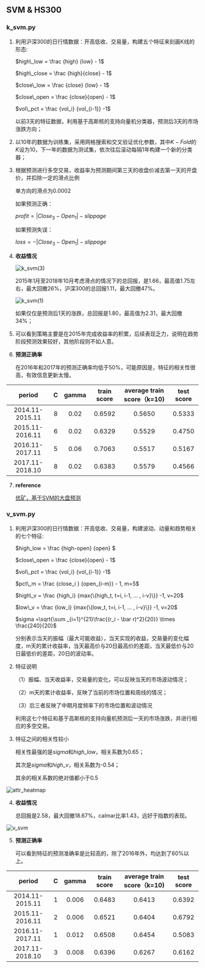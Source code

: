 ## SVM & HS300 

### k_svm.py

1. 利用沪深300的日行情数据：开高低收、交易量，构建五个特征来刻画K线的形态:

   $high\_low = \frac {high} {low} - 1$

   $high\_close = \frac {high}{close} - 1$

   $close\_low = \frac {close} {low} - 1$

   $close\_open = \frac {close}{open} - 1$

   $vol\_pct = \frac {vol_i} {vol_{i-1}} -1$

   以前3天的特征数据，利用基于高斯核的支持向量机分类器，预测后3天的市场涨跌方向；

2. 以10年的数据为训练集，采用网格搜索和交叉验证优化参数，其中$K-Fold$的$K$设为10，下一年的数据为测试集，依次往后滚动每隔1年构建一个新的分类器；

3. 根据预测进行多空交易，收益率为预测期间第三天的收盘价减去第一天的开盘价，并扣除一定的滑点比例

   单方向的滑点为0.0002

   如果预测正确：

   $profit = |Close_3 - Open_1|- slippage$

   如果预测失误：

   $loss =- |Close_3 - Open_1| - slippage$

4. **收益情况**

   ![k_svm(3)](https://github.com/Jensenberg/SVM-and-HS300/blob/master/data/k_svm(3).png)

   2015年1月至2018年10月考虑滑点的情况下的总回报，是1.66，最高值1.75左右，最大回撤26%，沪深300的总回报1.11，最大回撤47%。

   ![k_svm(1)](https://github.com/Jensenberg/SVM-and-HS300/blob/master/data/k_svm(1).png)

   如果仅仅是预测后1天的涨跌，总回报是1.80，最高值为2.31，最大回撤34%；

5. 可以看到策略主要是在2015年完成收益率的积累，后续表现乏力，说明在趋势阶段预测效果较好，其他阶段则不如人意。

6. **预测正确率**

   在2016年和2017年的预测正确率均低于50%，可能原因是，特征的相关性很高，有效信息更新太慢。

|      period      |  C   | gamma | train score | average train score（k=10) | test score |
| :--------------: | :--: | :---: | :---------: | :------------------------: | :--------: |
| 2014.11- 2015.11 |  8   | 0.02  |   0.6592    |           0.5650           |   0.5333   |
| 2015.11-2016.11  |  6   | 0.02  |   0.6329    |           0.5529           |   0.4750   |
| 2016.11-2017.11  |  5   | 0.06  |   0.7063    |           0.5517           |   0.5167   |
| 2017.11-2018.10  |  8   | 0.02  |   0.6383    |           0.5579           |   0.4566   |

7. **reference**

   [优矿，基于SVM的大盘预测](https://uqer.io/v3/community/share/56e6629e228e5b6ef3157588)

### v_svm.py

1. 利用沪深300的日行情数据：开高低收、交易量，构建波动、动量和趋势相关的七个特征:

   $high\_low = \frac {high-open} {open} $

   $close\_open = \frac {close}{open} - 1$

   $vol\_pct = \frac {vol_i} {vol_{i-1}} -1$

   $pct\_m = \frac {close_i } {open_{i-m}} - 1, m=5$

   $high\_v = \frac {high_i} {max{\{high_t,  t=i, i-1, ... , i-v}\}} -1, v=20$

   $low\_v = \frac {low_i} {max{\{low_t,  t=i, i-1, ... , i-v}\}} -1, v=20$

   $sigma =\sqrt{\sum _{i=1}^{21}\frac{(r_i - \bar r)^2}{20}} \times \frac{240}{20}$

   分别表示当天的振幅（最大可能收益），当天实现的收益，交易量的变化幅度，m天的累计收益率，当天最高价与20日最高价的差距，当天最低价与20日最低价的差距，20日的波动率。

2. 特征说明

   （1）振幅、当天收益率，交易量的变化，可以反映当天的市场波动情况；

   （2）m天的累计收益率，反映了当前的市场位置和周线的情况；

   （3）后三者反映了中期月度频率下的市场位置和波动情况

   利用这七个特征和基于高斯核的支持向量机预测后一天的市场涨跌，并进行相应的多空交易。

3. 特征之间的相关性较小

   相关性最强的是$sigma$和$high\_low$，相关系数为0.65；

   其次是$sigma$和$high\_v$，相关系数为-0.54；

   其余的相关系数的绝对值都小于0.5

![attr_heatmap](https://github.com/Jensenberg/SVM-and-HS300/blob/master/data/attr_heatmap.png)

4. **收益情况**

   总回报是2.58，最大回撤18.67%，calmar比率1.43，远好于指数的表现。

![v_svm](https://github.com/Jensenberg/SVM-and-HS300/blob/master/data/v_svm.png)



5. **预测正确率**

   可以看到特征的预测准确率是比较高的，除了2016年外，均达到了60%以上。

|period|C|gamma|train score|average train score（k=10)|test score|
|:--------------:|:--:|:-----:|:---------:|:------------------------:|:--------:|
| 2014.11- 2015.11 |  1   | 0.006 |   0.6483    |           0.6413           |   0.6392   |
| 2015.11- 2016.11 |  2   | 0.006 |   0.6521    |           0.6404           |   0.6792   |
| 2016.11- 2017.11 |  1   | 0.012 |   0.6508    |           0.6454           |   0.5083   |
| 2017.11- 2018.10 |  3   | 0.008 |   0.6396    |           0.6267           |   0.6162   |

